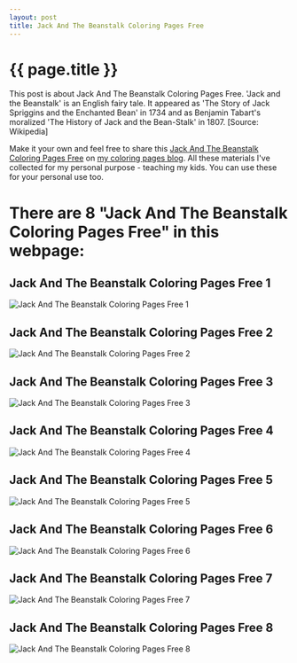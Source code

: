```yaml
---
layout: post
title: Jack And The Beanstalk Coloring Pages Free
---
```


{{ page.title }}
================

This post is about Jack And The Beanstalk Coloring Pages Free. 'Jack and the Beanstalk' is an English fairy tale. It appeared as 'The Story of Jack Spriggins and the Enchanted Bean' in 1734 and as Benjamin Tabart's moralized 'The History of Jack and the Bean-Stalk' in 1807. [Source: Wikipedia]

Make it your own and feel free to share this  [Jack And The Beanstalk Coloring Pages Free](https://coloring-pages.github.io/2022/1/14/Jack-And-The-Beanstalk-Coloring-Pages-Free.html) on [my coloring pages blog](https://coloring-pages.github.io/). All these materials I've collected for my personal purpose - teaching my kids. You can use these for your personal use too.

# **There are 8 "Jack And The Beanstalk Coloring Pages Free" in this webpage:**

## Jack And The Beanstalk Coloring Pages Free 1

![Jack And The Beanstalk Coloring Pages Free 1](https://coloring-pages.github.io/coloring-pages/Jack-And-The-Beanstalk-Coloring-Pages-Free-1.png)

<script async src="https://pagead2.googlesyndication.com/pagead/js/adsbygoogle.js?client=ca-pub-6753140515841889" crossorigin="anonymous"></script> <ins class="adsbygoogle" style="display:block" data-ad-format="autorelaxed" data-ad-client="ca-pub-6753140515841889" data-ad-slot="5405745125"></ins><script>(adsbygoogle = window.adsbygoogle || []).push({}); </script>

## Jack And The Beanstalk Coloring Pages Free 2

![Jack And The Beanstalk Coloring Pages Free 2](https://coloring-pages.github.io/coloring-pages/Jack-And-The-Beanstalk-Coloring-Pages-Free-2.png)

## Jack And The Beanstalk Coloring Pages Free 3

![Jack And The Beanstalk Coloring Pages Free 3](https://coloring-pages.github.io/coloring-pages/Jack-And-The-Beanstalk-Coloring-Pages-Free-3.png)

## Jack And The Beanstalk Coloring Pages Free 4

![Jack And The Beanstalk Coloring Pages Free 4](https://coloring-pages.github.io/coloring-pages/Jack-And-The-Beanstalk-Coloring-Pages-Free-4.png)

## Jack And The Beanstalk Coloring Pages Free 5

![Jack And The Beanstalk Coloring Pages Free 5](https://coloring-pages.github.io/coloring-pages/Jack-And-The-Beanstalk-Coloring-Pages-Free-5.png)

## Jack And The Beanstalk Coloring Pages Free 6

![Jack And The Beanstalk Coloring Pages Free 6](https://coloring-pages.github.io/coloring-pages/Jack-And-The-Beanstalk-Coloring-Pages-Free-6.png)

## Jack And The Beanstalk Coloring Pages Free 7

![Jack And The Beanstalk Coloring Pages Free 7](https://coloring-pages.github.io/coloring-pages/Jack-And-The-Beanstalk-Coloring-Pages-Free-7.png)

## Jack And The Beanstalk Coloring Pages Free 8

![Jack And The Beanstalk Coloring Pages Free 8](https://coloring-pages.github.io/coloring-pages/Jack-And-The-Beanstalk-Coloring-Pages-Free-8.png)

<script async src="https://pagead2.googlesyndication.com/pagead/js/adsbygoogle.js?client=ca-pub-6753140515841889" crossorigin="anonymous"></script> <ins class="adsbygoogle" style="display:block" data-ad-format="autorelaxed" data-ad-client="ca-pub-6753140515841889" data-ad-slot="5405745125"></ins><script>(adsbygoogle = window.adsbygoogle || []).push({}); </script>


